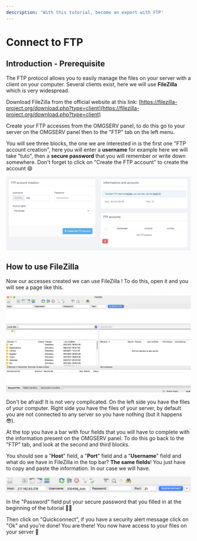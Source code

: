 ```yaml
---
description: 'With this tutorial, become an expert with FTP'
---
```


# Connect to FTP

## Introduction - Prerequisite

The FTP protocol allows you to easily manage the files on your server with a client on your computer. Several clients exist, here we will use **FileZilla** which is very widespread.

Download FileZilla from the official website at this link: [https://filezilla-project.org/download.php?type=client](https://filezilla-project.org/download.php?type=client)

Create your FTP accesses from the OMGSERV panel, to do this go to your server on the OMGSERV panel then to the "FTP" tab on the left menu.

You will see three blocks, the one we are interested in is the first one "FTP account creation", here you will enter a **username** for example here we will take "tuto", then a **secure password** that you will remember or write down somewhere. Don't forget to click on "Create the FTP account" to create the account 😄

![](../.gitbook/assets/image%20%283%29.png)

## How to use FileZilla

Now our accesses created we can use FileZilla ! To do this, open it and you will see a page like this.

![FileZilla \(MacOS version\)](../.gitbook/assets/screenshot-2021-04-07-at-20.05.18.png)

Don't be afraid! It is not very complicated. On the left side you have the files of your computer. Right side you have the files of your server, by default you are not connected to any server so you have nothing \(but it happens 😎\).

At the top you have a bar with four fields that you will have to complete with the information present on the OMGSERV panel. To do this go back to the "FTP" tab, and look at the second and third blocks.

You should see a "**Host**" field, a "**Port**" field and a "**Username**" field and what do we have in FileZilla in the top bar? **The same fields**! You just have to copy and paste the information. In our case we will have.

![](../.gitbook/assets/image.png)

In the "Password" field put your secure password that you filled in at the beginning of the tutorial 🕵🏻

Then click on "Quickconnect", if you have a security alert message click on "Ok" and you're done! You are there! You now have access to your files on your server 🥳

